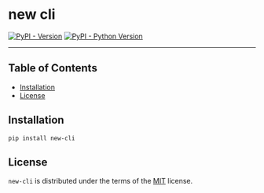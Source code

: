# new cli

[![PyPI - Version](https://img.shields.io/pypi/v/new-cli.svg)](https://pypi.org/project/new-cli)
[![PyPI - Python Version](https://img.shields.io/pypi/pyversions/new-cli.svg)](https://pypi.org/project/new-cli)

-----

## Table of Contents

- [Installation](#installation)
- [License](#license)

## Installation

```console
pip install new-cli
```

## License

`new-cli` is distributed under the terms of the [MIT](https://spdx.org/licenses/MIT.html) license.
